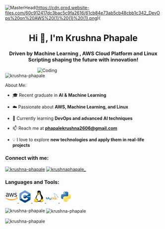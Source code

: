 



![MasterHead](https://www.fsm.ac.in/blog/wp-content/uploads/2022/08/ml-e1610553826718.jpg)(https://cdn.prod.website-files.com/60c912417dc3bac5c9fa2616/61cb84e73ab5cb48cbb1c342_DevOps%20on%20AWS%20(1)%20(1)%20(1).png)(
<h1 align="center">Hi 👋, I'm Krushna Phapale</h1>
<h3 align="center">Driven by Machine Learning , AWS Cloud Platform and Linux Scripting shaping the future with innovation!</h3>
<img align="right" alt="Coding" width="400" src="https://jnnce.ac.in/jnndemo/aiml.gif">

<p align="left"> <img src="https://komarev.com/ghpvc/?username=abhi-abk&label=Profile%20views&color=0e75b6&style=flat" alt="krushna-phapale" /> </p>

 About Me:
- 🎓 Recent graduate in **AI & Machine Learning** 

- ☁️ Passionate about **AWS, Machine Learning, and Linux**

- 🌱 Currently learning **DevOps and advanced AI techniques**

- 📫 Reach me at **phapalekrushna2606@gmail.com**

- 💡 I love to explore **new technologies and apply them in real-life projects**

<h3 align="left">Connect with me:</h3>
<p align="left">
<a href="https://www.linkedin.com/in/krushna-phapale/" target="blank"><img align="center" src="https://raw.githubusercontent.com/rahuldkjain/github-profile-readme-generator/master/src/images/icons/Social/linked-in-alt.svg" alt="krushna-phapale" height="30" width="40" /></a>
<a href="https://www.instagram.com/krushnaphapale_/" target="blank"><img align="center" src="https://raw.githubusercontent.com/rahuldkjain/github-profile-readme-generator/master/src/images/icons/Social/instagram.svg" alt="krushnaphapale_" height="30" width="40" /></a>
</p>

<h3 align="left">Languages and Tools:</h3>
<p align="left"> <a href="https://aws.amazon.com" target="_blank" rel="noreferrer"> <img src="https://raw.githubusercontent.com/devicons/devicon/master/icons/amazonwebservices/amazonwebservices-original-wordmark.svg" alt="aws" width="40" height="40"/> </a> <a href="https://www.w3schools.com/cpp/" target="_blank" rel="noreferrer"> <img src="https://raw.githubusercontent.com/devicons/devicon/master/icons/cplusplus/cplusplus-original.svg" alt="cplusplus" width="40" height="40"/> </a> <a href="https://www.linux.org/" target="_blank" rel="noreferrer"> <img src="https://raw.githubusercontent.com/devicons/devicon/master/icons/linux/linux-original.svg" alt="linux" width="40" height="40"/> </a> <a href="https://www.mysql.com/" target="_blank" rel="noreferrer"> <img src="https://raw.githubusercontent.com/devicons/devicon/master/icons/mysql/mysql-original-wordmark.svg" alt="mysql" width="40" height="40"/> </a> <a href="https://www.python.org" target="_blank" rel="noreferrer"> <img src="https://raw.githubusercontent.com/devicons/devicon/master/icons/python/python-original.svg" alt="python" width="40" height="40"/> </a> </p>

<p><img align="left" src="https://github-readme-stats.vercel.app/api/top-langs?username=krushna-phapale&show_icons=true&locale=en&layout=compact" alt="krushna-phapale" /></p>

<p>&nbsp;<img align="center" src="https://github-readme-stats.vercel.app/api?username=krushna-phapale&show_icons=true&locale=en" alt="krushna-phapale" /></p>

<p><img align="center" src="https://github-readme-streak-stats.herokuapp.com/?user=krushna-phapale&" alt="krushna-phapale" /></p>
